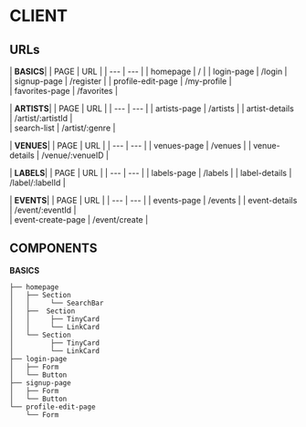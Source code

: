 # CLIENT


## URLs

| **BASICS**|
| PAGE | URL |
| --- | --- | 
| homepage | / | 
| login-page | /login |  
| signup-page | /register | 
| profile-edit-page | /my-profile |  
| favorites-page | /favorites | 

| **ARTISTS**|
| PAGE | URL |
| --- | --- | 
| artists-page | /artists | 
| artist-details | /artist/:artistId |  
| search-list | /artist/:genre | 

| **VENUES**|
| PAGE | URL |
| --- | --- | 
| venues-page | /venues | 
| venue-details | /venue/:venueID | 

| **LABELS**|
| PAGE | URL |
| --- | --- | 
| labels-page | /labels | 
| label-details | /label/:labelId |  

| **EVENTS**|
| PAGE | URL |
| --- | --- | 
| events-page | /events | 
| event-details | /event/:eventId |  
| event-create-page | /event/create | 



## COMPONENTS

**BASICS**
```
├── homepage
│   ├── Section
│   │     └── SearchBar
│   ├──  Section
│   │     ├── TinyCard
│   │     └── LinkCard
│   └── Section
│         ├── TinyCard
│         └── LinkCard
├── login-page
│   ├── Form
│   └── Button
├── signup-page
│   ├── Form
│   └── Button
└── profile-edit-page
    └── Form
```

